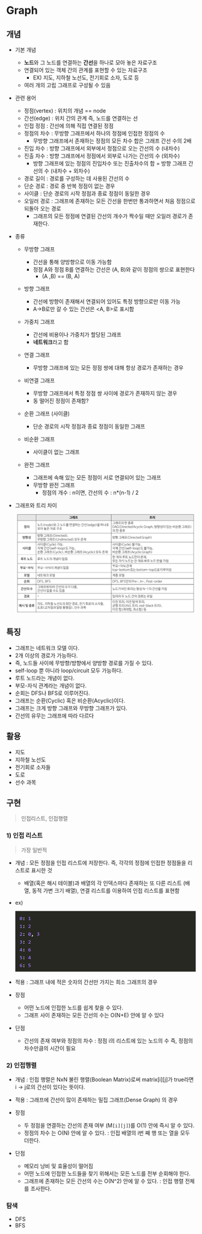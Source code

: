 # Graph



## 개념

- 기본 개념

  - **노드**와 그 노드를 연결하는 **간선**을 하나로 모아 놓은 자료구조
  - 연결되어 있는 객체 간의 관계를 표현할 수 있는 자료구조
    - EX) 지도, 지하철 노선도, 전기회로 소자, 도로 등
  - 여러 개의 고립 그래프로 구성될 수 있음

- 관련 용어

  - 정점(vertex) : 위치의 개념 == node
  - 간선(edge) : 위치 간의 관계 즉, 노드를 연결하는 선 
  - 인접 정점 : 간선에 의해 직접 연결된 정점
  - 정점의 차수 : 무방향 그래프에서 하나의 정점에 인접한 정점의 수
    - 무방향 그래프에서 존재하는 정점의 모든 차수 합은 그래프 간선 수의 2배
  - 진입 차수 : 방향 그래프에서 외부에서 정점으로 오는 간선의 수 (내차수)
  - 진출 차수 : 방향 그래프에서 정점에서 외부로 나가는 간선의 수 (외차수)
    - 방향 그래프에 있는 정점의 진입차수 또는 진출차수의 합 = 방향 그래프 간선의 수 (내차수 + 외차수)
  - 경로 길이 : 경로를 구성하는 데 사용된 간선의 수
  - 단순 경로 : 경로 중 반복 정점이 없는 경우
  - 사이클 : 단순 경로의 시작 정점과 종료 정점이 동일한 경우
  - 오일러 경로 : 그래프에 존재하는 모든 간선을 한번만 통과하면서 처음 정점으로 되돌아 오는 경로
    - 그래프의 모든 정점에 연결된 간선의 개수가 짝수일 때만 오일러 경로가 존재한다.

- 종류

  - 무방향 그래프
    - 간선을 통해 양방향으로 이동 가능함
    - 정점 A와 정점 B를 연결하는 간선은 (A, B)와 같이 정점의 쌍으로 표현한다
      - (A ,B) == (B, A)
  - 방향 그래프
    - 간선에 방향이 존재해서 연결되어 있어도 특정 방향으로만 이동 가능
    - A->B로만 갈 수 있는 간선은 <A, B>로 표시함 

  - 가중치 그래프
    - 간선에 비용이나 가중치가 할당된 그래프
    - **네트워크**라고 함
  - 연결 그래프
    - 무방향 그래프에 있는 모든 정점 쌍에 대해 항상 경로가 존재하는 경우
  - 비연결 그래프
    - 무방향 그래프에서 특정 정점 쌍 사이에 경로가 존재하지 않는 경우 
    - 동 떨어진 정점이 존재함?
  - 순환 그래프 (사이클)
    - 단순 경로의 시작 정점과 종료 정점이 동일한 그래프
  - 비순환 그래프
    - 사이클이 없는 그래프
  - 완전 그래프
    - 그래프에 속해 있는 모든 정점이 서로 연결되어 있는 그래프
    - 무방향 완전 그래프
      - 정점의 개수 : n이면, 간선의 수 : n*(n-1) / 2

  

- 그래프와 트리 차이

  ![image-20220426140844383](Graph.assets/image-20220426140844383.png)





## 특징

- 그래프는 네트워크 모델 이다.
- 2개 이상의 경로가 가능하다.
- 즉, 노드들 사이에 무방향/방향에서 양방향 경로를 가질 수 있다.
- self-loop 뿐 아니라 loop/circuit 모두 가능하다.
- 루트 노드라는 개념이 없다.
- 부모-자식 관계라는 개념이 없다.
- 순회는 DFS나 BFS로 이루어진다.
- 그래프는 순환(Cyclic) 혹은 비순환(Acyclic)이다.
- 그래프는 크게 방향 그래프와 무방향 그래프가 있다.
- 간선의 유무는 그래프에 따라 다르다



## 활용

- 지도
- 지하철 노선도
- 전기회로 소자들
- 도로
- 선수 과목



## 구현

> 인접리스트, 인접행렬

### 1) 인접 리스트

> 가장 일반적

- 개념 : 모든 정점을 인접 리스트에 저장한다. 즉, 각각의 정점에 인접한 정점들을 리스트로 표시한 것

  - 배열(혹은 해시 테이블)과 배열의 각 인덱스마다 존재하는 또 다른 리스트 (배열, 동적 가변 크기 배열), 연결 리스트를 이용하여 인접 리스트를 표현함

- ex)

  ![image-20220426142553426](Graph.assets/image-20220426142553426.png)

- 적용 : 그래프 내에 적은 숫자의 간선만 가지는 희소 그래프의 경우
- 장점 
  - 어떤 노드에 인접한 노드를 쉽게 찾을 수 있다.
  - 그래프 사이 존재하는 모든 간선의 수는 O(N+E) 안에 알 수 있다
- 단점
  
  - 간선의 존재 여부와 정점의 차수 : 정점 i의 리스트에 있는 노드의 수 즉, 정점의 차수만큼의 시간이 필요



### 2) 인접행렬

- 개념 : 인접 행렬은 NxN 불린 행렬(Boolean Matrix)로써 matrix[i][j]가 true라면 i -> j로의 간선이 있다는 뜻이다.
- 적용 : 그래프에 간선이 많이 존재하는 밀집 그래프(Dense Graph) 의 경우

- 장점
  - 두 정점을 연결하는 간선의 존재 여부 (M`[i][j]`)를 O(1) 안에 즉시 알 수 있다.
  - 정점의 차수 는 O(N) 안에 알 수 있다. : 인접 배열의 i번 째 행 또는 열을 모두 더한다.

- 단점
  - 메모리 낭비 및 효율성이 떨어짐
  - 어떤 노드에 인접한 노드들을 찾기 위해서는 모든 노드를 전부 순회해야 한다.
  - 그래프에 존재하는 모든 간선의 수는 O(N^2) 안에 알 수 있다. : 인접 행렬 전체를 조사한다.



### 탐색

- DFS
- BFS

